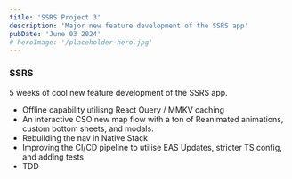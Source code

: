```yaml
---
title: 'SSRS Project 3'
description: 'Major new feature development of the SSRS app'
pubDate: 'June 03 2024'
# heroImage: '/placeholder-hero.jpg'
---
```


### SSRS

5 weeks of cool new feature development of the SSRS app.
- Offline capability utilisng React Query / MMKV caching
- An interactive CSO new map flow with a ton of Reanimated animations, custom bottom sheets, and modals.
- Rebuilding the nav in Native Stack
- Improving the CI/CD pipeline to utilise EAS Updates, stricter TS config, and adding tests
- TDD

